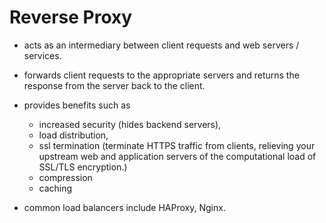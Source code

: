 # Reverse Proxy
- acts as an intermediary between client requests and web servers / services.
- forwards client requests to the appropriate servers and returns the response from the server back to the client.
- provides benefits such as 
    - increased security (hides backend servers), 
    - load distribution, 
    - ssl termination (terminate HTTPS traffic from clients, relieving your upstream web and application servers of the computational load of SSL/TLS encryption.)
    - compression
    - caching

- common load balancers include HAProxy, Nginx.
